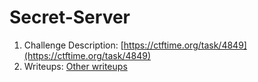 # Secret-Server
  
1. Challenge Description: [https://ctftime.org/task/4849](https://ctftime.org/task/4849)
2. Writeups: [Other writeups](https://ctftime.org/task/4849)
